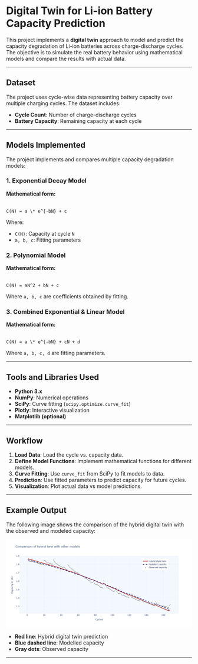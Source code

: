 
# Digital Twin for Li-ion Battery Capacity Prediction
This project implements a **digital twin** approach to model and predict the capacity degradation of Li-ion batteries across charge-discharge cycles. The objective is to simulate the real battery behavior using mathematical models and compare the results with actual data.

---

## Dataset
The project uses cycle-wise data representing battery capacity over multiple charging cycles. The dataset includes:

- **Cycle Count**: Number of charge-discharge cycles
- **Battery Capacity**: Remaining capacity at each cycle

---

## Models Implemented
The project implements and compares multiple capacity degradation models:

### 1. Exponential Decay Model
**Mathematical form:**

```

C(N) = a \* e^{-bN} + c

```

Where:
- `C(N)`: Capacity at cycle `N`
- `a, b, c`: Fitting parameters

### 2. Polynomial Model
**Mathematical form:**

```

C(N) = aN^2 + bN + c

```

Where `a, b, c` are coefficients obtained by fitting.

### 3. Combined Exponential & Linear Model
**Mathematical form:**

```

C(N) = a \* e^{-bN} + cN + d

```

Where `a, b, c, d` are fitting parameters.

---

## Tools and Libraries Used

- **Python 3.x**
- **NumPy**: Numerical operations
- **SciPy**: Curve fitting (`scipy.optimize.curve_fit`)
- **Plotly**: Interactive visualization
- **Matplotlib (optional)**

---

## Workflow

1. **Load Data**: Load the cycle vs. capacity data.
2. **Define Model Functions**: Implement mathematical functions for different models.
3. **Curve Fitting**: Use `curve_fit` from SciPy to fit models to data.
4. **Prediction**: Use fitted parameters to predict capacity for future cycles.
5. **Visualization**: Plot actual data vs model predictions.

---

## Example Output

The following image shows the comparison of the hybrid digital twin with the observed and modeled capacity:

![Comparison of Hybrid Twin with Other Models](comparsion.png)

- **Red line**: Hybrid digital twin prediction
- **Blue dashed line**: Modelled capacity
- **Gray dots**: Observed capacity

---
